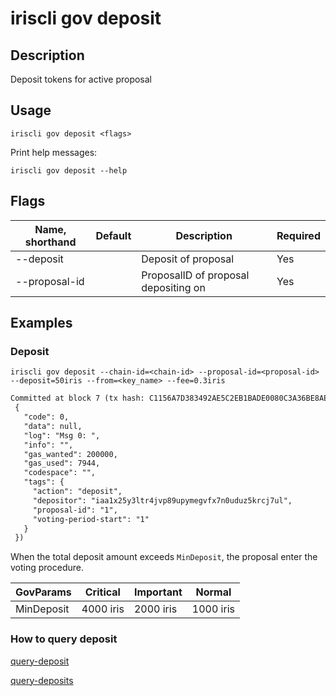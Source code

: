 # iriscli gov deposit

## Description
 
Deposit tokens for active proposal
 
## Usage
 
```
iriscli gov deposit <flags>
```

Print help messages:

```
iriscli gov deposit --help
```
## Flags
 
| Name, shorthand  | Default                    | Description                                                                                                                                         | Required |
| ---------------- | -------------------------- | --------------------------------------------------------------------------------------------------------------- | ---------- |
| --deposit        |                                       | Deposit of proposal                                                                                                                 | Yes          |
| --proposal-id  |                                       | ProposalID of proposal depositing on                                                                                    | Yes      |

## Examples

### Deposit

```shell
iriscli gov deposit --chain-id=<chain-id> --proposal-id=<proposal-id> --deposit=50iris --from=<key_name> --fee=0.3iris
```

```txt
Committed at block 7 (tx hash: C1156A7D383492AE5C2EB1BADE0080C3A36BE8AED491DC5B2331056BED5D60DC, response:
 {
   "code": 0,
   "data": null,
   "log": "Msg 0: ",
   "info": "",
   "gas_wanted": 200000,
   "gas_used": 7944,
   "codespace": "",
   "tags": {
     "action": "deposit",
     "depositor": "iaa1x25y3ltr4jvp89upymegvfx7n0uduz5krcj7ul",
     "proposal-id": "1",
     "voting-period-start": "1"
   }
 })
```

When the total deposit amount exceeds `MinDeposit`, the proposal enter the voting procedure. 

| GovParams | Critical | Important | Normal |
| ------ | ------ | ------ | ------|
| MinDeposit | 4000 iris | 2000 iris | 1000 iris |


### How to query deposit

[query-deposit](query-deposit.md)

[query-deposits](query-deposits.md)

